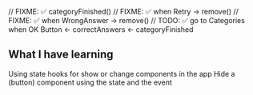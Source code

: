 // FIXME: ✅ categoryFinished() 
// FIXME: ✅ when Retry -> remove(<categoryFinished/>)
// FIXME: ✅ when WrongAnswer -> remove(<categories/>) 
// TODO:  ✅ go to Categories when OK Button <- correctAnswers <- categoryFinished




## What I have learning

Using state hooks for show or change components in the app
Hide a (button) component using the state and the event

